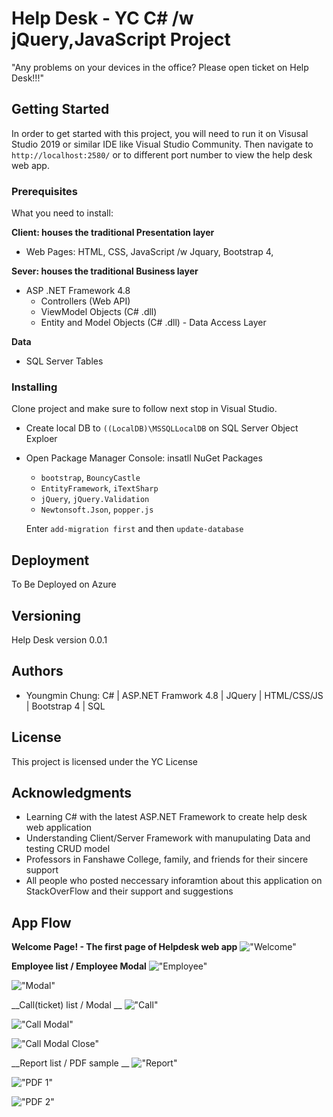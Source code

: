 # Help Desk - YC C# /w jQuery,JavaScript Project

"Any problems on your devices in the office? Please open ticket on Help Desk!!!"


## Getting Started

In order to get started with this project, you will need to run it on Visusal Studio 2019 or similar IDE like Visual Studio Community. Then navigate to `http://localhost:2580/` or to different port number to view the help desk web app. 

### Prerequisites

What you need to install:

__Client: houses the traditional Presentation layer__
- Web Pages: HTML, CSS, JavaScript /w Jquary, Bootstrap 4, 

__Sever: houses the traditional Business layer__
- ASP .NET Framework 4.8
  * Controllers (Web API)
  * ViewModel Objects (C# .dll)
  * Entity and Model Objects (C# .dll) - Data Access Layer

__Data__
- SQL Server Tables

### Installing

Clone project and make sure to follow next stop in Visual Studio.
- Create local DB to `((LocalDB)\MSSQLLocalDB` on SQL Server Object Exploer

- Open Package Manager Console: 
   insatll NuGet Packages
  - `bootstrap`, `BouncyCastle`
  - `EntityFramework`, `iTextSharp`
  - `jQuery`, `jQuery.Validation`
  - `Newtonsoft.Json`, `popper.js`
  
   Enter `add-migration first` and then `update-database`

## Deployment

To Be Deployed on Azure

## Versioning

Help Desk version 0.0.1

## Authors

* Youngmin Chung: C# | ASP.NET Framwork 4.8 | JQuery | HTML/CSS/JS | Bootstrap 4 | SQL



## License

This project is licensed under the YC License

## Acknowledgments

* Learning C# with the latest ASP.NET Framework to create help desk web application
* Understanding Client/Server Framework with manupulating Data and testing CRUD model 
* Professors in Fanshawe College, family, and friends for their sincere support 
* All people who posted neccessary inforamtion about this application on StackOverFlow and their support and suggestions



## App Flow

__Welcome Page! - The first page of Helpdesk web app__
!["Welcome"](https://github.com/youngmin-chung/capture/blob/master/HD_welcome.PNG)

__Employee list / Employee Modal__
!["Employee"](https://github.com/youngmin-chung/capture/blob/master/HD_emp.PNG)

!["Modal"](https://github.com/youngmin-chung/capture/blob/master/HD_emp_modal.PNG)

__Call(ticket) list / Modal __
!["Call"](https://github.com/youngmin-chung/capture/blob/master/HD_call_list.PNG)

!["Call Modal"](https://github.com/youngmin-chung/capture/blob/master/HD_call_modal.PNG)

!["Call Modal Close"](https://github.com/youngmin-chung/capture/blob/master/HD_call_modal_close.PNG)

__Report list / PDF sample __
!["Report"](https://github.com/youngmin-chung/capture/blob/master/HD_report_list.PNG)

!["PDF 1"](https://github.com/youngmin-chung/capture/blob/master/HD_report_emp.PNG)

!["PDF 2"](https://github.com/youngmin-chung/capture/blob/master/HD_report_call.PNG)
